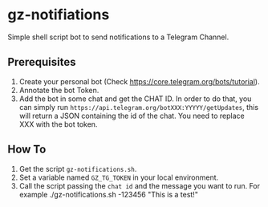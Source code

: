 # gz-notifiations
Simple shell script bot to send notifications to a Telegram Channel.


## Prerequisites
1. Create your personal bot (Check https://core.telegram.org/bots/tutorial).
2. Annotate the bot Token.
3. Add the bot in some chat and get the CHAT ID. In order to do that, you can simply run `https://api.telegram.org/botXXX:YYYYY/getUpdates`, this will return a JSON containing the id of the chat. You need to replace XXX with the bot token.

## How To
1. Get the script `gz-notifications.sh`.
2. Set a variable named `GZ_TG_TOKEN` in your local environment.
3. Call the script passing the `chat id` and the message you want to run. For example ./gz-notifications.sh -123456 "This is a test!"
